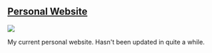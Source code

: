 <h2> <a href="mark-yoon.github.io">Personal Website</a></h3>

<img src="http://i.gyazo.com/6d77dfbadfa7fbf9bb03aeba5d4ed776.png"></img>

My current personal website. Hasn't been updated in quite a while.

